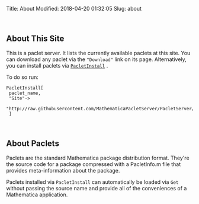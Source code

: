 Title: About
Modified: 2018-04-20 01:32:05
Slug: about

<a id="about-this-site" style="width:0;height:0;margin:0;padding:0;">&zwnj;</a>

## About This Site

This is a paclet server. It lists the currently available paclets at this site. You can download any paclet via the  ```"Download"```  link on its page. Alternatively, you can install paclets via  [```PacletInstall```](https://www.wolframcloud.com/objects/b3m2a1.paclets/reference/PacletManager/ref/PacletInstall.html) .

To do so run:

    PacletInstall[
     paclet_name,
     "Site"->
      "http://raw.githubusercontent.com/MathematicaPacletServer/PacletServer/master"
     ]

<a id="about-paclets" style="width:0;height:0;margin:0;padding:0;">&zwnj;</a>

## About Paclets

Paclets are the standard Mathematica package distribution format. They're the source code for a package compressed with a PacletInfo.m file that provides meta-information about the package.

Paclets installed via  ```PacletInstall```  can automatically be loaded via  ```Get```  without passing the source name and provide all of the conveniences of a Mathematica application.